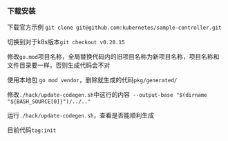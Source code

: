 ### 下载安装

下载官方示例 `git clone git@github.com:kubernetes/sample-controller.git`

切换到对于k8s版本`git checkout v0.20.15`

修改`go.mod`项目名称，全局替换代码内的旧项目名称为新项目名称，项目名称和文件目录要一样，否则生成代码会不对

使用本地包 `go mod vendor`，删除就生成的代码`pkg/generated/`

修改`./hack/update-codegen.sh`中这行的内容` --output-base "$(dirname "${BASH_SOURCE[0]}")/../.."`

运行`./hack/update-codegen.sh`，查看是否能顺利生成

目前代码`tag:init`




